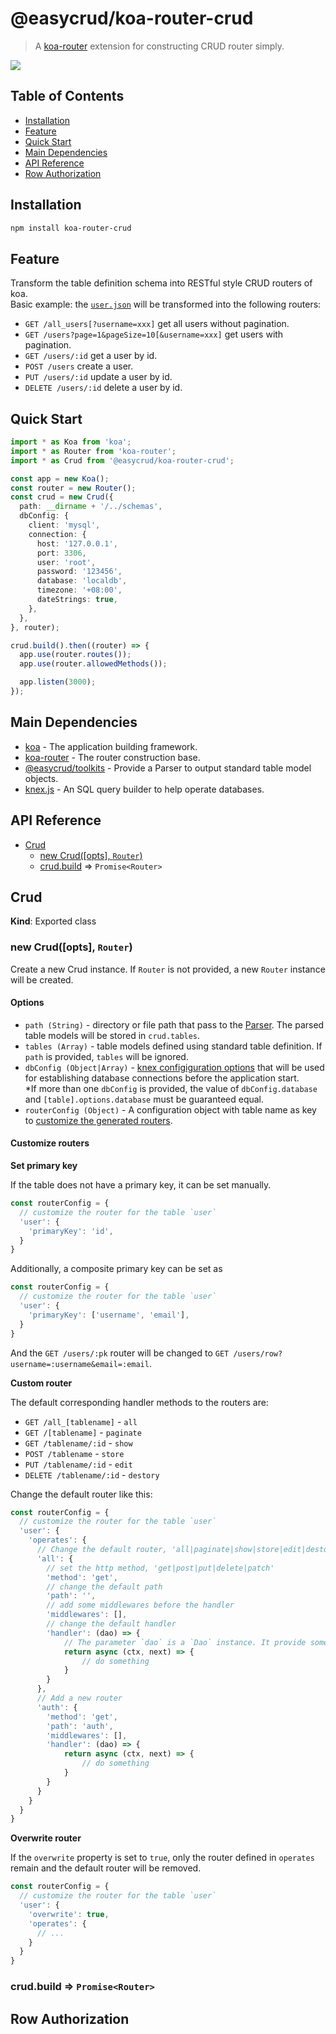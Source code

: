 # @easycrud/koa-router-crud

> A [koa-router](https://github.com/koajs/router) extension for constructing CRUD router simply.
    
![](https://img.shields.io/node/v/@easycrud/koa-router-crud)  

## Table of Contents
- [Installation](#installation)
- [Feature](#feature)
- [Quick Start](#quick-start)
- [Main Dependencies](#main-dependencies)
- [API Reference](#api-reference)
- [Row Authorization](#row-authorization)

## Installation
```bash
npm install koa-router-crud
```

## Feature
Transform the table definition schema into RESTful style CRUD routers of koa.  
Basic example: the [`user.json`](https://github.com/easycrud/example/blob/main/schemas/user.json) will be transformed into the following routers:

- `GET /all_users[?username=xxx]` get all users without pagination.
- `GET /users?page=1&pageSize=10[&username=xxx]` get users with pagination.
- `GET /users/:id` get a user by id.
- `POST /users` create a user.
- `PUT /users/:id` update a user by id.
- `DELETE /users/:id` delete a user by id.

## Quick Start
```typescript
import * as Koa from 'koa';
import * as Router from 'koa-router';
import * as Crud from '@easycrud/koa-router-crud';

const app = new Koa();
const router = new Router();
const crud = new Crud({
  path: __dirname + '/../schemas',
  dbConfig: {
    client: 'mysql',
    connection: {
      host: '127.0.0.1',
      port: 3306,
      user: 'root',
      password: '123456',
      database: 'localdb',
      timezone: '+08:00',
      dateStrings: true,
    },
  },
}, router);

crud.build().then((router) => {
  app.use(router.routes());
  app.use(router.allowedMethods());

  app.listen(3000);
});
```

## Main Dependencies

- [koa](https://koajs.com/) - The application building framework.
- [koa-router](https://github.com/koajs/router) - The router construction base.
- [@easycrud/toolkits](https://github.com/easycrud/toolkits) - Provide a Parser to output standard table model objects.
- [knex.js](http://knexjs.org/) - An SQL query builder to help operate databases. 

## API Reference

- [Crud](#crud)
    - [new Crud(\[opts\], `Router`)](#new-crudopts)
    - [crud.build](#crudbuild) => `Promise<Router>`

## Crud

**Kind**: Exported class

### new Crud(\[opts\], `Router`)

Create a new Crud instance. If `Router` is not provided, a new `Router` instance will be created.

#### Options

- `path (String)` - directory or file path that pass to the [Parser](https://github.com/easycrud/toolkits/blob/master/lib/parser.js). The parsed table models will be stored in `crud.tables`.
- `tables (Array)` - table models defined using standard table definition. If `path` is provided, `tables` will be ignored.
- `dbConfig (Object|Array)` - [knex configiguration options](http://knexjs.org/guide/#configuration-options) that will be used for establishing database connections before the application start.    
*If more than one `dbConfig` is provided, the value of `dbConfig.database` and `[table].options.database` must be guaranteed equal.
- `routerConfig (Object)` - A configuration object with table name as key to [customize the generated routers](#customize-routers).

#### Customize routers

**Set primary key**

If the table does not have a primary key, it can be set manually.

```js
const routerConfig = {
  // customize the router for the table `user`
  'user': {
    'primaryKey': 'id',
  }
}
```

Additionally, a composite primary key can be set as

```js
const routerConfig = {
  // customize the router for the table `user`
  'user': {
    'primaryKey': ['username', 'email'],
  }
}
```

And the `GET /users/:pk` router will be changed to `GET /users/row?username=:username&email=:email`.

**Custom router**

The default corresponding handler methods to the routers are:  

- `GET /all_[tablename]` - `all`
- `GET /[tablename]` - `paginate`
- `GET /tablename/:id` - `show`
- `POST /tablename` - `store`
- `PUT /tablename/:id` - `edit`
- `DELETE /tablename/:id` - `destory`

Change the default router like this:

```js
const routerConfig = {
  // customize the router for the table `user`
  'user': {
    'operates': {
      // Change the default router, 'all|paginate|show|store|edit|destory'
      'all': {
        // set the http method, 'get|post|put|delete|patch'
        'method': 'get',
        // change the default path
        'path': '',
        // add some middlewares before the handler
        'middlewares': [],
        // change the default handler
        'handler': (dao) => {
            // The parameter `dao` is a `Dao` instance. It provide some help functions to operate the database.
            return async (ctx, next) => {
                // do something
            }
        }
      },
      // Add a new router
      'auth': {
        'method': 'get',
        'path': 'auth',
        'middlewares': [],
        'handler': (dao) => {
            return async (ctx, next) => {
                // do something
            }
        }
      }
    }
  }
}
```

**Overwrite router**

If the `overwrite` property is set to `true`, only the router defined in `operates` remain and the default router will be removed.

```js
const routerConfig = {
  // customize the router for the table `user`
  'user': {
    'overwrite': true,
    'operates': {
      // ...
    }
  }
}
```

### crud.build => `Promise<Router>`

## Row Authorization